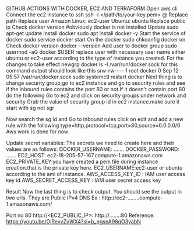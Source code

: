 GITHUB ACTIONS WITH DOCKER, EC2 AND TERRAFORM
Open aws cli
Connect the ec2 instance to ssh
	ssh -i </path/to/your-key.pem> <user-name>@<your-instance-public-ip>
	Replace path
	Replace user
	Amazon Linux: ec2-user
Ubuntu: ubuntu
Replace public ip
Check docker version #obviously docker is not installed
Update sudo apt-get update 
Install docker sudo apt install docker -y
Start the service of docker sudo service docker start
On the docker sudo chkconfig docker on
Check docker version docker --version
Add user to docker group sudo usermod -aG docker $USER replace user with necessary user name either ubuntu or ec2-user according to the type of instance you created.
For the changes to take effect newgrp docker
ls -l /var/run/docker.sock for this command output should look like this srw-rw---- 1 root docker 0 Sep 12 05:57 /var/run/docker.sock
sudo systemctl restart docker
Next thing is to change security group,go to ec2 instance and go to security rules and see if the inbound rules contains the port 80 or not.If it doesn't contain port 80 do the following
Go to ec2 and click on security groups under network and security
Grab the value of security group id in ec2 instance.make sure it start with sg not sgr
	
Now search the sg id and Go to inbound rules click on edit and add a new rule with the following
	type=http,protocol=tcp,port=80,source=0.0.0.0/0
Aws work is done for now

Update secret variables:
The secrets we need to create here and their values are as follows:
DOCKER_USERNAME: .......
DOCKER_PASSWORD: .......
EC2_HOST: ec2-18-205-57-167.compute-1.amazonaws.com
EC2_PRIVATE_KEY:you have created a pem file during instance creation.that is the private key here.
EC2_USERNAME:ec2-user or ubuntu according to the ami of instance.
	AWS_ACCESS_KEY_ID : IAM user access key id
	AWS_SECRET_ACCESS_KEY : IAM user secret access key


Result
Now the last thing is to check output.
You should see the output in two urls. They are
Public IPv4 DNS
Ex : http://ec2-........compute-1.amazonaws.com/

Port no 80
http://<EC2_PUBLIC_IP>:<PORT>
	http://.......:80
Reference:
https://youtu.be/OjRevvZvWX4?si=b_pgseA98qO3yabN




